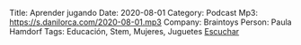 Title: Aprender jugando
Date: 2020-08-01
Category: Podcast
Mp3: https://s.danilorca.com/2020-08-01.mp3
Company: Braintoys
Person: Paula Hamdorf
Tags: Educación, Stem, Mujeres, Juguetes
<a href="https://s.danilorca.com/2020-08-01.mp3" type="audio/mpeg">
Escuchar
</a>
